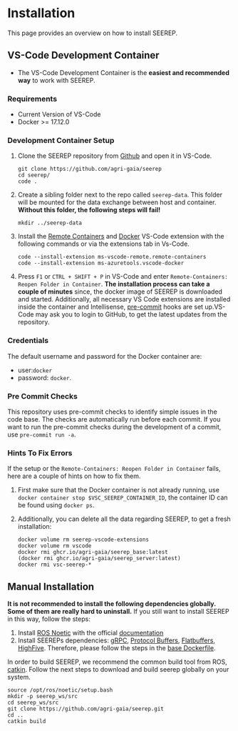 # Installation

This page provides an overview on how to install SEEREP.

## VS-Code Development Container

- The VS-Code Development Container is the **easiest and recommended way** to work
  with SEEREP.

### Requirements

- Current Version of VS-Code
- Docker >= 17.12.0

### Development Container Setup

1. Clone the SEEREP repository from
   [Github](https://github.com/agri-gaia/seerep) and open it in VS-Code.

      ```
      git clone https://github.com/agri-gaia/seerep
      cd seerep/
      code .
      ```

2. Create a sibling folder next to the repo called `seerep-data`. This folder
   will be mounted for the data exchange between host and container. **Without
   this folder, the following steps will fail!**

      ```
      mkdir ../seerep-data
      ```

3. Install the [Remote
   Containers](https://marketplace.visualstudio.com/items?itemName=ms-vscode-remote.remote-containers)
   and
   [Docker](https://marketplace.visualstudio.com/items?itemName=ms-azuretools.vscode-docker)
   VS-Code extension with the following commands or via the extensions tab in Vs-Code.

      ```
      code --install-extension ms-vscode-remote.remote-containers
      code --install-extension ms-azuretools.vscode-docker
      ```

4. Press `F1` or `CTRL + SHIFT + P` in VS-Code and enter `Remote-Containers:
   Reopen Folder in Container`. **The installation process can take a couple of
   minutes** since, the docker image of SEEREP is downloaded and started.
   Additionally, all necessary VS Code extensions are installed inside the
   container and Intellisense, [pre-commit](#pre-commit-checks) hooks are
   set up.VS-Code may ask you to login to GitHub, to get the latest
   updates from the repository.

### Credentials

The default username and password for the Docker container are:

- user:`docker`
- password: `docker`.

### Pre Commit Checks

This repository uses pre-commit checks to identify simple issues in the code
base. The checks are automatically run before each commit. If you want to run
the pre-commit checks during the development of a commit, use `pre-commit run
-a`.

### Hints To Fix Errors

If the setup or the `Remote-Containers: Reopen Folder in Container` fails, here
are a couple of hints on how to fix them.

1. First make sure that the Docker container is not already running, use `docker
   container stop $VSC_SEEREP_CONTAINER_ID`, the container ID can be found using
   `docker ps`.

2. Additionally, you can delete all the data regarding SEEREP, to get a fresh
   installation:

      ```
      docker volume rm seerep-vscode-extensions
      docker volume rm vscode
      docker rmi ghcr.io/agri-gaia/seerep_base:latest
      (docker rmi ghcr.io/agri-gaia/seerep_server:latest)
      docker rmi vsc-seerep-*
      ```

## Manual Installation

**It is not recommended to install the following dependencies globally. Some of
them are really hard to uninstall.** If you still want to install SEEREP in this
way, follow the steps:

1. Install [ROS Noetic](https://wiki.ros.org/noetic) with the official
   [documentation](http://wiki.ros.org/noetic/Installation)
2. Install SEEREPs dependencies:
   [gRPC](https://grpc.io/docs/what-is-grpc/introduction/), [Protocol
   Buffers](https://developers.google.com/protocol-buffers),
   [Flatbuffers](https://google.github.io/flatbuffers/),
   [HighFive](https://github.com/BlueBrain/HighFive).
   Therefore, please follow the steps in the [base
   Dockerfile](https://github.com/agri-gaia/seerep/blob/main/docker/base/Dockerfile).

In order to build SEEREP, we recommend the common build tool from ROS,
[catkin](https://catkin-tools.readthedocs.io/en/latest/verbs/catkin_build.html).
Follow the next steps to download and build seerep globally on your system.

```
source /opt/ros/noetic/setup.bash
mkdir -p seerep_ws/src
cd seerep_ws/src
git clone https://github.com/agri-gaia/seerep.git
cd ..
catkin build
```
